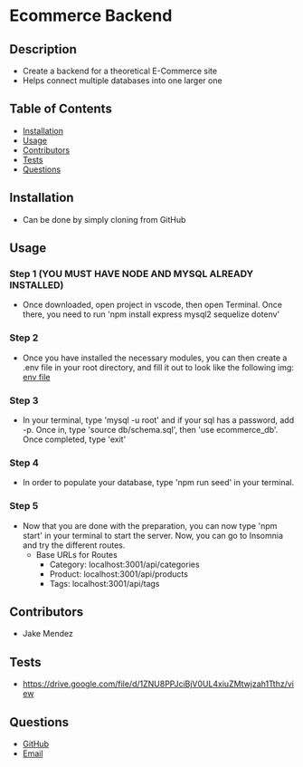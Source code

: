 
  # Ecommerce Backend

  ## Description

  * Create a backend for a theoretical E-Commerce site
  * Helps connect multiple databases into one larger one

  ## Table of Contents

  - [Installation](#Installation)
  - [Usage](#Usage)
  - [Contributors](#Contributors)
  - [Tests](#Tests)
  - [Questions](#Questions)

  ## Installation

  * Can be done by simply cloning from GitHub

  ## Usage

  ### Step 1 (YOU MUST HAVE NODE AND MYSQL ALREADY INSTALLED)
  * Once downloaded, open project in vscode, then open Terminal.  Once there, you need to run 'npm install express mysql2 sequelize dotenv'

  ### Step 2

  * Once you have installed the necessary modules, you can then create a .env file in your root directory, and fill it out to look like the following img:
  [env file](./readme-img/env-ss.png)

  ### Step 3

  * In your terminal, type 'mysql -u root' and if your sql has a password, add -p.  Once in, type 'source db/schema.sql', then 'use ecommerce_db'.  Once completed, type 'exit'

  ### Step 4

  * In order to populate your database, type 'npm run seed' in your terminal.

  ### Step 5

  * Now that you are done with the preparation, you can now type 'npm start' in your terminal to start the server.  Now, you can go to Insomnia and try the different routes.
    * Base URLs for Routes
      * Category: localhost:3001/api/categories
      * Product: localhost:3001/api/products
      * Tags: localhost:3001/api/tags

  ## Contributors
  
  * Jake Mendez

  ## Tests

  * https://drive.google.com/file/d/1ZNU8PPJciBjV0UL4xiuZMtwjzah1Tthz/view

  ## Questions

  * [GitHub](https://github.com/jakem8532)
  * [Email](jakem8532@gmail.com)

